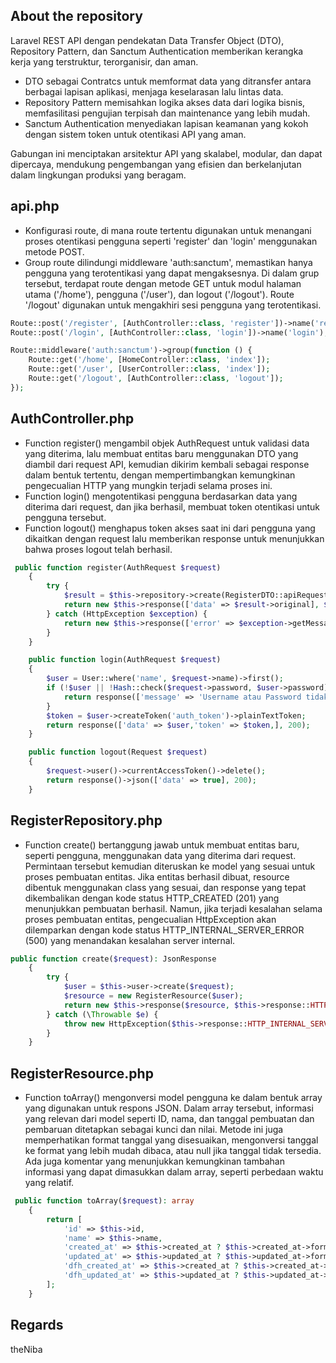 ## About the repository

Laravel REST API dengan pendekatan Data Transfer Object (DTO), Repository Pattern, dan Sanctum Authentication memberikan kerangka kerja yang terstruktur, terorganisir, dan aman. 
- DTO sebagai Contratcs untuk memformat data yang ditransfer antara berbagai lapisan aplikasi, menjaga keselarasan lalu lintas data.
- Repository Pattern memisahkan logika akses data dari logika bisnis, memfasilitasi pengujian terpisah dan maintenance yang lebih mudah.
- Sanctum Authentication menyediakan lapisan keamanan yang kokoh dengan sistem token untuk otentikasi API yang aman.
  
Gabungan ini menciptakan arsitektur API yang skalabel, modular, dan dapat dipercaya, mendukung pengembangan yang efisien dan berkelanjutan dalam lingkungan produksi yang beragam.

## api.php

- Konfigurasi route, di mana route tertentu digunakan untuk menangani proses otentikasi pengguna seperti 'register' dan 'login' menggunakan metode POST. 
- Group route dilindungi middleware 'auth:sanctum', memastikan hanya pengguna yang terotentikasi yang dapat mengaksesnya. Di dalam grup tersebut, terdapat route dengan metode GET untuk modul halaman utama ('/home'), pengguna ('/user'), dan logout ('/logout'). Route '/logout' digunakan untuk mengakhiri sesi pengguna yang terotentikasi.
``` php
Route::post('/register', [AuthController::class, 'register'])->name('register');
Route::post('/login', [AuthController::class, 'login'])->name('login');

Route::middleware('auth:sanctum')->group(function () {
    Route::get('/home', [HomeController::class, 'index']);
    Route::get('/user', [UserController::class, 'index']);
    Route::get('/logout', [AuthController::class, 'logout']);
});
```
## AuthController.php

- Function register() mengambil objek AuthRequest untuk validasi data yang diterima, lalu membuat entitas baru menggunakan DTO yang diambil dari request API, kemudian dikirim kembali sebagai response dalam bentuk tertentu, dengan mempertimbangkan kemungkinan pengecualian HTTP yang mungkin terjadi selama proses ini.
- Function login() mengotentikasi pengguna berdasarkan data yang diterima dari request, dan jika berhasil, membuat token otentikasi untuk pengguna tersebut.
- Function logout() menghapus token akses saat ini dari pengguna yang dikaitkan dengan request lalu memberikan response untuk menunjukkan bahwa proses logout telah berhasil.
``` php
 public function register(AuthRequest $request)
    {
        try {
            $result = $this->repository->create(RegisterDTO::apiRequest($request));
            return new $this->response(['data' => $result->original], $result->getStatusCode());
        } catch (HttpException $exception) {
            return new $this->response(['error' => $exception->getMessage()], $exception->getStatusCode());
        }
    }

    public function login(AuthRequest $request)
    {
        $user = User::where('name', $request->name)->first();
        if (!$user || !Hash::check($request->password, $user->password)) {
            return response(['message' => 'Username atau Password tidak sesuai!'], 400);
        }
        $token = $user->createToken('auth_token')->plainTextToken;
        return response(['data' => $user,'token' => $token,], 200);
    }

    public function logout(Request $request)
    {
        $request->user()->currentAccessToken()->delete();
        return response()->json(['data' => true], 200);
    }
```
## RegisterRepository.php

- Function create() bertanggung jawab untuk membuat entitas baru, seperti pengguna, menggunakan data yang diterima dari request. Permintaan tersebut kemudian diteruskan ke model yang sesuai untuk proses pembuatan entitas. Jika entitas berhasil dibuat, resource dibentuk menggunakan class yang sesuai, dan response yang tepat dikembalikan dengan kode status HTTP_CREATED (201) yang menunjukkan pembuatan berhasil. Namun, jika terjadi kesalahan selama proses pembuatan entitas, pengecualian HttpException akan dilemparkan dengan kode status HTTP_INTERNAL_SERVER_ERROR (500) yang menandakan kesalahan server internal.
``` php
public function create($request): JsonResponse
    {
        try {
            $user = $this->user->create($request);
            $resource = new RegisterResource($user);
            return new $this->response($resource, $this->response::HTTP_CREATED);
        } catch (\Throwable $e) {
            throw new HttpException($this->response::HTTP_INTERNAL_SERVER_ERROR, 'Error server internal');
        }
    }
```
## RegisterResource.php
- Function toArray() mengonversi model pengguna ke dalam bentuk array yang digunakan untuk respons JSON. Dalam array tersebut, informasi yang relevan dari model seperti ID, nama, dan tanggal pembuatan dan pembaruan ditetapkan sebagai kunci dan nilai. Metode ini juga memperhatikan format tanggal yang disesuaikan, mengonversi tanggal ke format yang lebih mudah dibaca, atau null jika tanggal tidak tersedia. Ada juga komentar yang menunjukkan kemungkinan tambahan informasi yang dapat dimasukkan dalam array, seperti perbedaan waktu yang relatif.
``` php
 public function toArray($request): array
    {
        return [
            'id' => $this->id,
            'name' => $this->name,
            'created_at' => $this->created_at ? $this->created_at->format('d M Y H:i') : null,
            'updated_at' => $this->updated_at ? $this->updated_at->format('d M Y H:i') : null,
            'dfh_created_at' => $this->created_at ? $this->created_at->diffForHumans() : null,
            'dfh_updated_at' => $this->updated_at ? $this->updated_at->diffForHumans() : null,
        ];
    }
```
## Regards

theNiba
